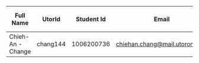 | Full Name | UtorId | Student Id | Email | Best way to Connect | Slack User Name |
|-----------|--------|------------|-------|---------------------|-----------------|
| Chieh-An -Change |    chang144    |      1006200736      |    chiehan.chang@mail.utoronto.ca   |    discord    |                 |

